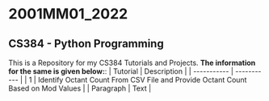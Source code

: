 # 2001MM01_2022
## CS384 - Python Programming
This is a Repository for my CS384 Tutorials and Projects.
**The information for the same is given below:**:
| Tutorial      | Description |
| -----------   | ----------- |
| 1             | Identify Octant Count From CSV File and Provide Octant Count Based on Mod Values       |
| Paragraph     | Text        | 

